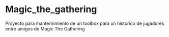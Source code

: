 # Magic_the_gathering
Proyecto para manternimiento de un toolbox para un historico de jugadores entre amigos de Magic The Gathering